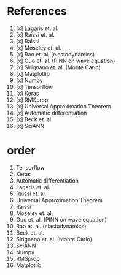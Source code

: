 # References
1. [x] Lagaris et. al.
2. [x] Raissi et. al.
3. [x] Raissi
4. [x] Moseley et. al.
5. [x] Rao et. al. (elastodynamics)
6. [x] Guo et. al. (PINN on wave equation)
7. [x] Sirignano et. al. (Monte Carlo)
8. [x] Matplotlib
9. [x] Numpy
10. [x] Tensorflow 
11. [x] Keras
12. [x] RMSprop
13. [x] Universal Approximation Theorem
14. [x] Automatic differentiation
15. [x] Beck et. al.
16. [x] SciANN

# order
1. Tensorflow 
2. Keras
3. Automatic differentiation
4. Lagaris et. al.
5. Raissi et. al.
6. Universal Approximation Theorem
7. Raissi
8. Moseley et. al.
9. Guo et. al. (PINN on wave equation)
10. Rao et. al. (elastodynamics)
11. Beck et. al.
12. Sirignano et. al. (Monte Carlo)
13. SciANN
14. Numpy
15. RMSprop
16. Matplotlib